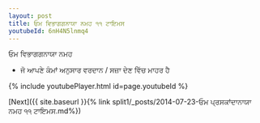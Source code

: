 ```yaml
---
layout: post
title: ਓਮ ਵਿਭਾਗਗਨਾਯਾ ਨਮਹ ੧੧ ਟਾਇਮਸ
youtubeId: 6nH4N5lnmq4
---
```

 
 
 ਓਮ ਵਿਭਾਗਗਨਾਯਾ ਨਮਹ  
 
 -  ਜੋ ਆਪਣੇ ਕੰਮਾਂ ਅਨੁਸਾਰ ਵਰਦਾਨ / ਸਜ਼ਾ ਦੇਣ ਵਿੱਚ ਮਾਹਰ ਹੈ 
 
  
 
  
 
 
 
 
 
 


{% include youtubePlayer.html id=page.youtubeId %}
 
[Next]({{ site.baseurl }}{% link  split1/_posts/2014-07-23-ਓਮ ਪ੍ਰਸਕਾਂਦਾਨਾਯਾ ਨਮਹ ੧੧ ਟਾਇਮਸ.md%})
 
